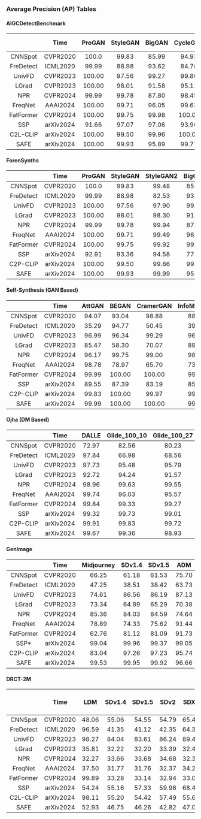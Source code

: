 ### Average Precision (AP) Tables

#### AIGCDetectBenchmark

|           | Time      | ProGAN       | StyleGAN    | BigGAN      | CycleGAN     | StarGAN      | GauGAN       | StyleGAN2   | WFIR        | ADM         | Glide       | Midjourney  | SD v1.4     | SD v1.5     | VQDM        | Wukong      | DALLE2      | Mean          |
|:---------:|:---------:|:------------:|:-----------:|:-----------:|:------------:|:------------:|:------------:|:-----------:|:-----------:|:-----------:|:-----------:|:-----------:|:-----------:|:-----------:|:-----------:|:-----------:|:-----------:|:-------------:|
| CNNSpot   | CVPR2020  | 100.0        | 99.83       | 85.99       | 94.93        | 99.04        | 90.80        | 99.48       | 99.91       | 75.70       | 72.29       | 66.25       | 61.18       | 61.53       | 68.83       | 57.33       | 54.53       | 80.48         |
| FreDetect | ICML2020  | 99.99        | 88.98       | 93.62       | 84.78        | 99.49        | 82.86        | 82.53       | 44.46       | 63.73       | 54.73       | 47.25       | 38.51       | 38.42       | 86.02       | 40.44       | 38.20       | 67.75         |
| UnivFD    | CVPR2023  | 100.00       | 97.56       | 99.27       | 99.80        | 99.37        | 99.98        | 97.90       | 97.27       | 87.13       | 84.26       | 74.61       | 86.56       | 86.19       | 96.65       | 91.34       | 63.04       | 91.31         |
| LGrad     | CVPR2023  | 100.00       | 98.01       | 91.58       | 95.11        | 100.00       | 93.88        | 98.30       | 55.92       | 70.38       | 82.83       | 73.34       | 64.89       | 65.29       | 76.93       | 63.24       | 84.09       | 82.11         |
| NPR       | CVPR2024  | 99.99        | 99.78       | 87.80       | 98.45        | 99.94        | 85.49        | 99.94       | 65.32       | 74.64       | 85.72       | 85.36       | 84.03       | 84.59       | 81.19       | 80.47       | 76.69       | 86.84         |
| FreqNet   | AAAI2024  | 100.00       | 99.71       | 96.05       | 99.63        | 99.80        | 98.63        | 99.49       | 51.07       | 91.44       | 88.86       | 78.89       | 74.33       | 75.62       | 89.59       | 66.96       | 54.62       | 85.29         |
| FatFormer | CVPR2024  | 100.00       | 99.75       | 99.98       | 100.00       | 100.00       | 100.00       | 99.92       | 98.48       | 91.73       | 95.99       | 62.76       | 81.12       | 81.09       | 96.99       | 85.86       | 81.83       | 92.22         |
| SSP       | arXiv2024 | 91.66        | 97.07       | 97.06       | 93.90        | 96.29        | 96.08        | 96.19       | 96.73       | 97.28       | 97.11       | 97.63       | 97.89       | 97.76       | 96.23       | 97.28       | 96.36       | 96.08         |
| C2L-CLIP  | arXiv2024 | 100.00       | 99.50       | 99.96       | 100.00       | 100.00       | 100.00       | 99.86       | 99.54       | 95.74       | 98.76       | 83.04       | 97.26       | 97.23       | 98.40       | 95.45       | 92.84       | **97.35**     |
| SAFE      | arXiv2024 | 100.00       | 99.93       | 95.89       | 99.77        | 100.00       | 97.20        | 99.99       | 51.65       | 96.66       | 99.27       | 99.53       | 99.95       | 99.92       | 99.56       | 99.79       | 99.52       | 96.16         |

#### ForenSynths

|           | Time      | ProGAN       | StyleGAN    | StyleGAN2   | BigGAN      | CycleGAN     | StarGAN      | GauGAN       | Deepfake    | SITD        | SAN         | CRN         | IMLE        | WFIR        | Mean          |
|:---------:|:---------:|:------------:|:-----------:|:-----------:|:-----------:|:------------:|:------------:|:------------:|:-----------:|:-----------:|:-----------:|:-----------:|:-----------:|:-----------:|:-------------:|
| CNNSpot   | CVPR2020  | 100.0        | 99.83       | 99.48       | 85.99       | 94.93        | 99.04        | 90.80        | 84.47       | 99.81       | 68.56       | 99.84       | 99.84       | 99.91       | 92.07         |
| FreDetect | ICML2020  | 99.99        | 88.98       | 82.53       | 93.62       | 84.78        | 99.49        | 82.86        | 70.77       | 35.76       | 49.50       | 82.27       | 69.78       | 44.46       | 75.75         |
| UnivFD    | CVPR2023  | 100.00       | 97.56       | 97.90       | 99.27       | 99.80        | 99.37        | 99.98        | 81.76       | 63.84       | 78.81       | 96.59       | 98.61       | 97.27       | 93.14         |
| LGrad     | CVPR2023  | 100.00       | 98.01       | 98.30       | 91.58       | 95.11        | 100.00       | 93.88        | 64.13       | 41.65       | 44.42       | 63.52       | 77.00       | 55.92       | 78.73         |
| NPR       | CVPR2024  | 99.99        | 99.78       | 99.94       | 87.80       | 98.45        | 99.94        | 85.49        | 82.40       | 60.89       | 71.57       | 50.00       | 50.00       | 65.32       | 80.89         |
| FreqNet   | AAAI2024  | 100.00       | 99.71       | 99.49       | 96.05       | 99.63        | 99.80        | 98.63        | 94.42       | 62.34       | 80.10       | 74.59       | 77.78       | 51.07       | 87.20         |
| FatFormer | CVPR2024  | 100.00       | 99.75       | 99.92       | 99.98       | 100.00       | 100.00       | 100.00       | 97.99       | 97.93       | 81.23       | 99.84       | 99.93       | 98.48       | 98.08         |
| SSP       | arXiv2024 | 92.91        | 93.36       | 94.58       | 77.30       | 80.39        | 93.65        | 83.61        | 81.24       | 93.49       | 93.16       | 77.10       | 85.51       | 88.08       | 77.30         |
| C2P-CLIP  | arXiv2024 | 100.00       | 99.50       | 99.86       | 99.96       | 100.00       | 100.00       | 100.00       | 98.59       | 98.92       | 84.56       | 99.86       | 99.95       | 99.54       | **98.52**     |
| SAFE      | arXiv2024 | 100.00       | 99.93       | 99.99       | 95.89       | 99.77        | 100.00       | 97.20        | 97.44       | 85.07       | 99.27       | 41.33       | 47.25       | 51.65       | 85.75         |

#### Self-Synthesis (GAN Based)

|           | Time      | AttGAN      | BEGAN        | CramerGAN    | InfoMaxGAN  | MMDGAN      | RelGAN      | S3GAN       | SNGAN      | STGAN        | Mean          |
|:---------:|:---------:|:-----------:|:------------:|:------------:|:-----------:|:-----------:|:-----------:|:-----------:|:----------:|:------------:|:-------------:|
| CNNSpot   | CVPR2020  | 94.07       | 93.04        | 98.88        | 88.45       | 98.49       | 99.51       | 83.34       | 89.56      | 97.60        | 93.66         |
| FreDetect | ICML2020  | 35.29       | 94.77        | 50.45        | 39.01       | 52.23       | 53.95       | 98.52       | 61.66      | 46.64        | 59.17         |
| UnivFD    | CVPR2023  | 96.99       | 96.34        | 99.29        | 96.90       | 99.18       | 98.00       | 98.82       | 96.81      | 91.64        | 97.11         |
| LGrad     | CVPR2023  | 85.47       | 58.30        | 70.07        | 89.16       | 79.71       | 97.08       | 90.80       | 88.29      | 93.27        | 83.57         |
| NPR       | CVPR2024  | 96.17       | 99.75        | 99.00        | 98.29       | 98.96       | 100.00      | 80.04       | 97.39      | 100.00       | 96.62         |
| FreqNet   | AAAI2024  | 98.78       | 78.97        | 65.70        | 73.04       | 78.86       | 100.00      | 94.29       | 81.92      | 81.60        | 83.69         |
| FatFormer | CVPR2024  | 99.99       | 100.00       | 100.00       | 99.98       | 100.00      | 100.00      | 99.95       | 99.91      | 99.78        | **99.96**     |
| SSP       | arXiv2024 | 89.55       | 87.39        | 83.19        | 85.76       | 84.23       | 84.27       | 75.23       | 83.63      | 84.14        | 75.23         |
| C2P-CLIP  | arXiv2024 | 99.83       | 100.00       | 99.97        | 99.97       | 99.97       | 99.81       | 99.95       | 99.91      | 99.64        | 99.90         |
| SAFE      | arXiv2024 | 99.99       | 100.00       | 100.00       | 99.99       | 100.00      | 100.00      | 98.71       | 99.95      | 100.00       | 99.85         |

#### Ojha (DM Based)

|           | Time      | DALLE       | Glide_100_10 | Glide_100_27 | Glide_50_27 | ADM         | LDM_100     | LDM_200     | LDM_200_cfg | Mean          |
|:---------:|:---------:|:-----------:|:------------:|:------------:|:-----------:|:-----------:|:-----------:|:-----------:|:-----------:|:-------------:|
| CNNSpot   | CVPR2020  | 72.97       | 82.56        | 80.23        | 84.78       | 78.21       | 71.65       | 70.41       | 73.70       | 76.81         |
| FreDetect | ICML2020  | 97.84       | 66.98        | 68.56        | 70.02       | 60.80       | 96.59       | 96.35       | 94.88       | 81.50         |
| UnivFD    | CVPR2023  | 97.73       | 95.48        | 95.79        | 96.03       | 88.27       | 99.35       | 99.40       | 93.22       | 95.66         |
| LGrad     | CVPR2023  | 92.72       | 94.24        | 91.57        | 94.03       | 75.43       | 93.09       | 92.75       | 94.35       | 91.02         |
| NPR       | CVPR2024  | 98.96       | 99.63        | 99.55        | 99.61       | 80.29       | 99.80       | 99.76       | 99.73       | 97.17         |
| FreqNet   | AAAI2024  | 99.74       | 96.03        | 95.57        | 95.84       | 75.43       | 99.93       | 99.89       | 99.92       | 95.29         |
| FatFormer | CVPR2024  | 99.84       | 99.33        | 99.27        | 99.50       | 91.90       | 99.89       | 99.83       | 99.22       | 98.60         |
| SSP       | arXiv2024 | 99.32       | 99.73        | 99.01        | 99.27       | 98.93       | 99.22       | 99.13       | 99.80       | **99.32**     |
| C2P-CLIP  | arXiv2024 | 99.91       | 99.83        | 99.72        | 99.79       | 94.13       | 99.98       | 99.99       | 99.83       | 99.15         |
| SAFE      | arXiv2024 | 99.67       | 99.36        | 98.93        | 99.21       | 95.81       | 99.96       | 99.96       | 99.92       | 99.10         |

#### GenImage

|           | Time      | Midjourney  | SDv1.4      | SDv1.5      | ADM         | Glide       | Wukong      | VQDM        | BigGAN      | Mean          |
|:---------:|:---------:|:-----------:|:-----------:|:-----------:|:-----------:|:-----------:|:-----------:|:-----------:|:-----------:|:-------------:|
| CNNSpot   | CVPR2020  | 66.25       | 61.18       | 61.53       | 75.70       | 72.29       | 57.33       | 68.83       | 86.94       | 68.76         |
| FreDetect | ICML2020  | 47.25       | 38.51       | 38.42       | 63.73       | 54.73       | 40.44       | 86.02       | 47.79       | 52.11         |
| UnivFD    | CVPR2023  | 74.61       | 86.56       | 86.19       | 87.13       | 84.26       | 91.34       | 96.65       | 98.21       | 88.12         |
| LGrad     | CVPR2023  | 73.34       | 64.89       | 65.29       | 70.38       | 82.83       | 63.24       | 76.93       | 52.92       | 68.73         |
| NPR       | CVPR2024  | 85.36       | 84.03       | 84.59       | 74.64       | 85.72       | 80.47       | 81.19       | 88.20       | 83.02         |
| FreqNet   | AAAI2024  | 78.89       | 74.33       | 75.62       | 91.44       | 88.86       | 66.96       | 89.59       | 94.92       | 82.57         |
| FatFormer | CVPR2024  | 62.76       | 81.12       | 81.09       | 91.73       | 95.99       | 85.86       | 96.99       | 99.55       | 86.89         |
| SSP*      | arXiv2024 | 99.04       | 99.96       | 99.37       | 99.05       | 99.78       | 99.26       | 99.76       | 99.11       | 99.05         |
| C2P-CLIP  | arXiv2024 | 83.04       | 97.26       | 97.23       | 95.74       | 98.76       | 95.45       | 98.40       | 99.90       | 95.72         |
| SAFE      | arXiv2024 | 99.53       | 99.95       | 99.92       | 96.66       | 99.27       | 99.79       | 99.56       | 99.82       | **99.31**     |

#### DRCT-2M

|           | Time      | LDM         | SDv1.4      | SDv1.5      | SDv2        | SDXL        | SDXL-Refiner| SD-Turbo    | SDXL-Turbo  | LCM-SDv1.5  | LCM-SDXL    | SDv1-Ctrl   | SDv2-Ctrl   | SDXL-Ctrl   | SDv1-DR     | SDv2-DR     | SDXL-DR     | Mean          |
|:---------:|:---------:|:-----------:|:-----------:|:-----------:|:-----------:|:-----------:|:-----------:|:-----------:|:-----------:|:-----------:|:-----------:|:-----------:|:-----------:|:-----------:|:-----------:|:-----------:|:-----------:|:-------------:|
| CNNSpot   | CVPR2020  | 48.06       | 55.06       | 54.55       | 54.79       | 65.43       | 62.32       | 53.48       | 65.43       | 60.19       | 80.85       | 53.34       | 47.31       | 50.15       | 59.70       | 46.14       | 40.42       | 56.45         |
| FreDetect | ICML2020  | 96.59       | 41.35       | 41.12       | 42.35       | 64.35       | 64.35       | 61.13       | 72.47       | 45.31       | 55.28       | 41.77       | 35.68       | 38.11       | 43.16       | 42.35       | 44.40       | 46.71         |
| UnivFD    | CVPR2023  | 98.27       | 84.04       | 83.61       | 86.24       | 89.49       | 79.00       | 82.70       | 75.47       | 79.40       | 91.51       | 94.11       | 90.99       | 85.75       | 89.49       | 79.81       | 75.57       | **85.75**     |
| LGrad     | CVPR2023  | 35.81       | 32.22       | 32.20       | 33.39       | 32.42       | 31.76       | 32.03       | 31.60       | 32.34       | 32.45       | 32.53       | 32.28       | 33.43       | 55.53       | 52.97       | 32.45       | 37.36         |
| NPR       | CVPR2024  | 32.27       | 33.66       | 33.68       | 34.68       | 32.36       | 33.88       | 33.47       | 32.87       | 33.66       | 32.51       | 32.16       | 32.10       | 34.42       | 74.34       | 72.29       | 68.83       | 40.45         |
| FreqNet   | AAAI2024  | 37.50       | 31.77       | 31.76       | 32.37       | 34.23       | 34.43       | 32.06       | 32.37       | 32.23       | 34.11       | 31.77       | 34.48       | 35.51       | 62.32       | 53.17       | 60.88       | 38.30         |
| FatFormer | CVPR2024  | 99.89       | 33.28       | 33.14       | 32.94       | 33.03       | 38.36       | 32.51       | 32.10       | 33.75       | 40.36       | 72.05       | 42.39       | 62.27       | 38.81       | 71.86       | 78.27       | 46.49         |
| SSP       | arXiv2024 | 54.24       | 55.16       | 57.33       | 59.96       | 68.41       | 68.41       | 56.60       | 58.70       | 53.30       | 53.53       | 55.04       | 54.18       | 53.07       | 59.61       | 63.10       | 61.57       | 53.07         |
| C2L-CLIP  | arXiv2024 | 98.11       | 55.20       | 54.42       | 57.49       | 55.61       | 90.62       | 60.30       | 45.95       | 59.65       | 82.45       | 68.13       | 69.18       | 91.26       | 89.33       | 77.44       | 76.50       | 70.73         |
| SAFE      | arXiv2024 | 52.93       | 46.75       | 46.26       | 42.82       | 47.09       | 50.33       | 40.17       | 49.77       | 50.74       | 49.06       | 38.73       | 43.74       | 64.28       | 99.91       | 99.96       | 99.87       | 57.65         |
